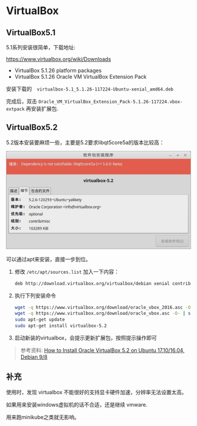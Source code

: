 # VirtualBox

## VirtualBox5.1

5.1系列安装很简单，下载地址:

https://www.virtualbox.org/wiki/Downloads

- VirtualBox 5.1.26 platform packages
- VirtualBox 5.1.26 Oracle VM VirtualBox Extension Pack

安装下载的　`virtualbox-5.1_5.1.26-117224-Ubuntu-xenial_amd64.deb`

完成后，双击 `Oracle_VM_VirtualBox_Extension_Pack-5.1.26-117224.vbox-extpack` 再安装扩展包.

## VirtualBox5.2

5.2版本安装要麻烦一些，主要是5.2要求libqt5core5a的版本比较高：

![](images/virtualbox-error.jpg)

可以通过apt来安装，直接一步到位。

1. 修改 `/etc/apt/sources.list` 加入一下内容：

    ```bash
    deb http://download.virtualbox.org/virtualbox/debian xenial contrib
    ```

2. 执行下列安装命令

    ```bash
    wget -q https://www.virtualbox.org/download/oracle_vbox_2016.asc -O- | sudo apt-key add -
    wget -q https://www.virtualbox.org/download/oracle_vbox.asc -O- | sudo apt-key add -
    sudo apt-get update
    sudo apt-get install virtualbox-5.2
    ```

3. 启动新装的virtualbox，会提示更新扩展包，按照提示操作即可

> 参考资料: [How to Install Oracle VirtualBox 5.2 on Ubuntu 17.10/16.04, Debian 9/8](https://tecadmin.net/install-oracle-virtualbox-on-ubuntu/#)

## 补充

使用时，发现 virtualbox 不能很好的支持显卡硬件加速，分辨率无法设置太高。

如果用来安装windows虚拟机的话不合适，还是继续 vmware.

用来跑minikube之类就无影响。
